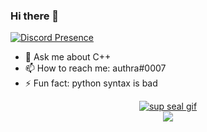 ### Hi there 👋

[![Discord Presence](https://lanyard.cnrad.dev/api/795815996052865035
                            )](https://discord.com/users/795815996052865035)

* 💬 Ask me about C++
* 📫 How to reach me: authra#0007
* ⚡ Fun fact: python syntax is bad

<p align="center">
<a href="https://github.com/noobwarre" target="_blank"><img alt="sup seal gif" src="https://github-readme-stats.vercel.app/api?username=noobwarre&theme=dark&show_icons=true&count_private=true&hide_border=true" /></a><br>
<a href="https://github.com/noobwarre" target="_blank"><img src="https://github-readme-stats.vercel.app/api/top-langs/?username=noobwarre&theme=dark&count_private=true&show_icons=true&hide_border=true"/></a>
</p>
